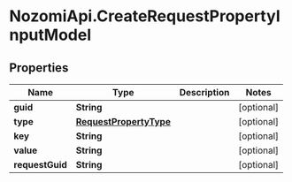 # NozomiApi.CreateRequestPropertyInputModel

## Properties
Name | Type | Description | Notes
------------ | ------------- | ------------- | -------------
**guid** | **String** |  | [optional] 
**type** | [**RequestPropertyType**](RequestPropertyType.md) |  | [optional] 
**key** | **String** |  | [optional] 
**value** | **String** |  | [optional] 
**requestGuid** | **String** |  | [optional] 
